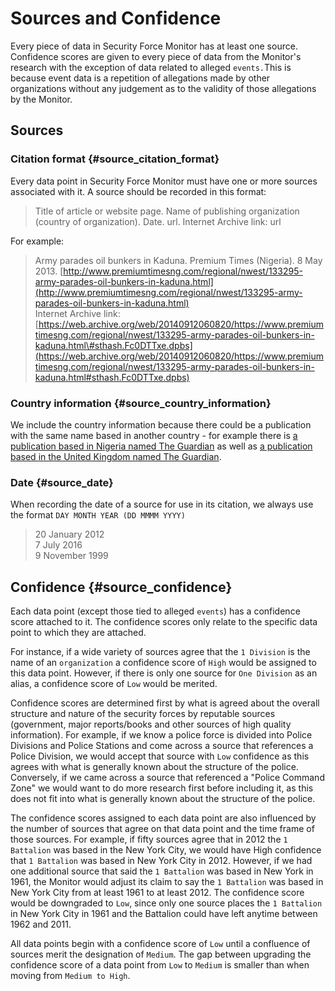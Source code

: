 # Sources and Confidence

Every piece of data in Security Force Monitor has at least one source. Confidence scores are given to every piece of data from the Monitor's research with the exception of data related to alleged `events.`This is because event data is a repetition of allegations made by other organizations without any judgement as to the validity of those allegations by the Monitor.

## Sources

### Citation format {#source_citation_format}

Every data point in Security Force Monitor must have one or more sources associated with it. A source should be recorded in this format:

> Title of article or website page. Name of publishing organization \(country of organization\). Date. url. Internet Archive link: url

For example:

> Army parades oil bunkers in Kaduna. Premium Times \(Nigeria\). 8 May 2013. [http://www.premiumtimesng.com/regional/nwest/133295-army-parades-oil-bunkers-in-kaduna.html](http://www.premiumtimesng.com/regional/nwest/133295-army-parades-oil-bunkers-in-kaduna.html)  
> Internet Archive link: [https://web.archive.org/web/20140912060820/https://www.premiumtimesng.com/regional/nwest/133295-army-parades-oil-bunkers-in-kaduna.html\#sthash.Fc0DTTxe.dpbs](https://web.archive.org/web/20140912060820/https://www.premiumtimesng.com/regional/nwest/133295-army-parades-oil-bunkers-in-kaduna.html#sthash.Fc0DTTxe.dpbs)

### Country information {#source_country_information}

We include the country information because there could be a publication with the same name based in another country - for example there is [a publication based in Nigeria named The Guardian](https://guardian.ng/) as well as [a publication based in the United Kingdom named The Guardian](https://www.theguardian.com/uk).

### Date {#source_date}

When recording the date of a source for use in its citation,  we always use the format `DAY MONTH YEAR (DD MMMM YYYY)`

> 20 January 2012  
> 7 July 2016  
> 9 November 1999

## Confidence {#source_confidence}

Each data point \(except those tied to alleged `events`\) has a confidence score attached to it. The confidence scores only relate to the specific data point to which they are attached.

For instance, if a wide variety of sources agree that the `1 Division` is the name of an `organization` a confidence score of `High` would be assigned to this data point. However, if there is only one source for `One Division` as an alias, a confidence score of `Low` would be merited.

Confidence scores are determined first by what is agreed about the overall structure and nature of the security forces by reputable sources \(government, major reports/books and other sources of high quality information\). For example, if we know a police force is divided into Police Divisions and Police Stations and come across a source that references a Police Division, we would accept that source with `Low`  confidence as this agrees with what is generally known about the structure of the police. Conversely, if we came across a source that referenced a "Police Command Zone" we would want to do more research first before including it, as this does not fit into what is generally known about the structure of the police.

The confidence scores assigned to each data point are also influenced by the number of sources that agree on that data point and the time frame of those sources. For example, if fifty sources agree that in 2012 the `1 Battalion` was based in the New York City, we would have High confidence that `1 Battalion` was based in New York City in 2012. However, if we had one additional source that said the `1 Battalion` was based in New York in 1961, the Monitor would adjust its claim to say  the `1 Battalion` was based in New York City from at least 1961 to at least 2012. The confidence score would be downgraded to `Low`, since only one source places the `1 Battalion` in New York City in 1961 and the Battalion could have left anytime between 1962 and 2011.

All data points begin with a confidence score of `Low` until a confluence of sources merit the designation of `Medium`. The gap between upgrading the confidence score of a data point from `Low` to `Medium` is smaller than  when moving from `Medium to High`.

